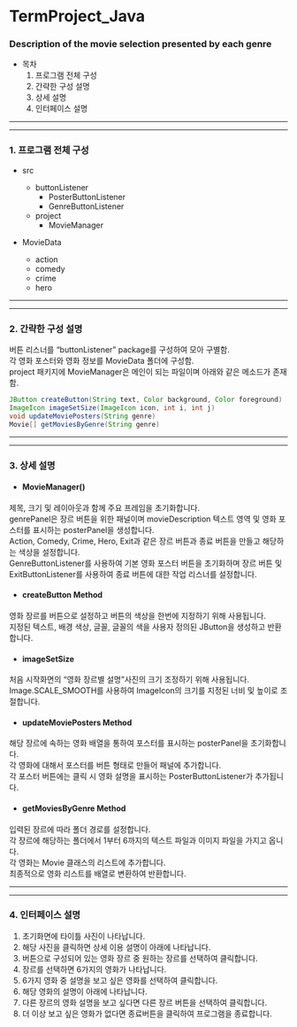 # TermProject_Java

### Description of the movie selection presented by each genre

- 목차
  1. 프로그램 전체 구성
  2. 간략한 구성 설명
  3. 상세 설명
  4. 인터페이스 설명

---

---

### 1. 프로그램 전체 구성


- src
  - buttonListener
    - PosterButtonListener
    * GenreButtonListener
  - project
    - MovieManager

- MovieData
  - action
  - comedy
  - crime
  - hero

---

---

### 2. 간략한 구성 설명

버튼 리스너를 “buttonListener” package를 구성하여 모아 구별함.<br>
각 영화 포스터와 영화 정보를 MovieData 폴더에 구성함.<br>
project 패키지에 MovieManager은 메인이 되는 파일이며 아래와 같은 메소드가 존재함.

```Java
JButton createButton(String text, Color background, Color foreground)
ImageIcon imageSetSize(ImageIcon icon, int i, int j)
void updateMoviePosters(String genre)
Movie[] getMoviesByGenre(String genre)
```

---

---

### 3. 상세 설명

- #### MovieManager()

제목, 크기 및 레이아웃과 함께 주요 프레임을 초기화합니다.<br>
genrePanel은 장르 버튼을 위한 패널이며 movieDescription 텍스트 영역 및 영화 포스터를 표시하는 posterPanel을 생성합니다.<br>
Action, Comedy, Crime, Hero, Exit과 같은 장르 버튼과 종료 버튼을 만들고 해당하는 색상을 설정합니다.<br>
GenreButtonListener를 사용하여 기본 영화 포스터 버튼을 초기화하며 장르 버튼 및 ExitButtonListener를 사용하여 종료 버튼에 대한 작업 리스너를 설정합니다.

- #### createButton Method

영화 장르를 버튼으로 설정하고 버튼의 색상을 한번에 지정하기 위해 사용됩니다.<br>
지정된 텍스트, 배경 색상, 글꼴, 글꼴의 색을 사용자 정의된 JButton을 생성하고 반환합니다.

- #### imageSetSize

처음 시작화면의 “영화 장르별 설명”사진의 크기 조정하기 위해 사용됩니다.<br>
Image.SCALE_SMOOTH를 사용하여 ImageIcon의 크기를 지정된 너비 및 높이로 조절합니다.

- #### updateMoviePosters Method

해당 장르에 속하는 영화 배열을 통하여 포스터를 표시하는 posterPanel을 초기화합니다.<br>
각 영화에 대해서 포스터를 버튼 형태로 만들어 패널에 추가합니다.<br>
각 포스터 버튼에는 클릭 시 영화 설명을 표시하는 PosterButtonListener가 추가됩니다.

- #### getMoviesByGenre Method

입력된 장르에 따라 폴더 경로를 설정합니다.<br>
각 장르에 해당하는 폴더에서 1부터 6까지의 텍스트 파일과 이미지 파일을 가지고 옵니다.<br>
각 영화는 Movie 클래스의 리스트에 추가합니다. <br> 최종적으로 영화 리스트를 배열로 변환하여 반환합니다.

---

---

### 4. 인터페이스 설명

1. 초기화면에 타이틀 사진이 나타납니다.
2. 해당 사진을 클릭하면 상세 이용 설명이 아래에 나타납니다.
3. 버튼으로 구성되어 있는 영화 장르 중 원하는 장르를 선택하여 클릭합니다.
4. 장르를 선택하면 6가지의 영화가 나타납니다.
5. 6가지 영화 중 설명을 보고 싶은 영화를 선택하여 클릭합니다.
6. 해당 영화의 설명이 아래에 나타납니다.
7. 다른 장르의 영화 설명을 보고 싶다면 다른 장르 버튼을 선택하여 클릭합니다.
8. 더 이상 보고 싶은 영화가 없다면 종료버튼을 클릭하여 프로그램을 종료합니다.

